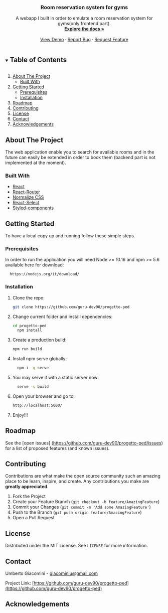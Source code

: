 <br />
<p align="center">

  <h3 align="center">Room reservation system for gyms</h3>

  <p align="center">
    A webapp I built in order to emulate a room reservation system for gyms(only frontend part).
    <br />
    <a href="https://github.com/guru-dev90/progetto-ped"><strong>Explore the docs »</strong></a>
    <br />
    <br />
    <a href="https://rooms-booking-system.netlify.app//">View Demo</a>
    ·
    <a href="https://github.com/guru-dev90/progetto-ped/issues">Report Bug</a>
    ·
    <a href="https://github.com/guru-dev90/progetto-ped/issues">Request Feature</a>
  </p>
</p>



<!-- TABLE OF CONTENTS -->
<details open="open">
  <summary><h2 style="display: inline-block">Table of Contents</h2></summary>
  <ol>
    <li>
      <a href="#about-the-project">About The Project</a>
      <ul>
        <li><a href="#built-with">Built With</a></li>
      </ul>
    </li>
    <li>
      <a href="#getting-started">Getting Started</a>
      <ul>
        <li><a href="#prerequisites">Prerequisites</a></li>
        <li><a href="#installation">Installation</a></li>
      </ul>
    </li>
    <li><a href="#roadmap">Roadmap</a></li>
    <li><a href="#contributing">Contributing</a></li>
    <li><a href="#license">License</a></li>
    <li><a href="#contact">Contact</a></li>
    <li><a href="#acknowledgements">Acknowledgements</a></li>
  </ol>
</details>



<!-- ABOUT THE PROJECT -->
## About The Project


The web application enable you to search for available rooms and in the future can easily be extended in order to book them (backend part is not implemented at the moment).



### Built With

* [React](https://it.reactjs.org/)
* [React-Router](https://reactrouter.com/)
* [Normalize CSS](https://necolas.github.io/normalize.css/)
* [React-Select](https://react-select.com/)
* [Styled-components](https://styled-components.com/)






<!-- GETTING STARTED -->
## Getting Started

To have a local copy up and running follow these simple steps.

### Prerequisites

In order to run the application you will need Node >= 10.16 and npm >= 5.6 available here for download:

      https://nodejs.org/it/download/


### Installation

1. Clone the repo:
   ```sh
   git clone https://github.com/guru-dev90/progetto-ped
   ```

2. Change current folder and install dependencies:
   ```sh
   cd progetto-ped
	 npm install
   ```
	 
3. Create a production build:

	  ```sh
   npm run build
   ```

4. Install npm serve globally:
   ```sh
	 npm i -g serve
   ```
	 
5. You may serve it with a static server now:
   ```sh
	 serve -s build
   ```
	 
6. Open your browser and go to:
   ```sh
   http://localhost:5000/
   ```

7. Enjoy!!!
	 
	 
<!-- ROADMAP -->
## Roadmap

See the [open issues] (https://github.com/guru-dev90/progetto-ped/issues) for a list of proposed features (and known issues).



<!-- CONTRIBUTING -->
## Contributing

Contributions are what make the open source community such an amazing place to be learn, inspire, and create. Any contributions you make are **greatly appreciated**.

1. Fork the Project
2. Create your Feature Branch (`git checkout -b feature/AmazingFeature`)
3. Commit your Changes (`git commit -m 'Add some AmazingFeature'`)
4. Push to the Branch (`git push origin feature/AmazingFeature`)
5. Open a Pull Request



<!-- LICENSE -->
## License

Distributed under the MIT License. See `LICENSE` for more information.



<!-- CONTACT -->
## Contact

Umberto Giacomini - giacominiu@gmail.com

Project Link: [https://github.com/guru-dev90/progetto-ped](https://github.com/guru-dev90/progetto-ped)



<!-- ACKNOWLEDGEMENTS -->
## Acknowledgements






